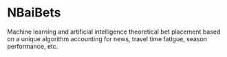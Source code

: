 # NBaiBets
Machine learning and artificial intelligence theoretical bet placement based on a unique algorithm accounting for news, travel time fatigue, season performance, etc.
